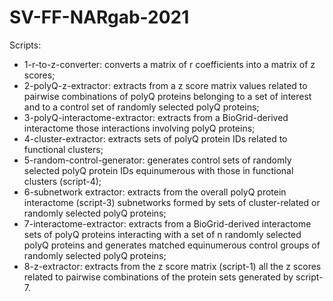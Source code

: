 # SV-FF-NARgab-2021

Scripts:

- 1-r-to-z-converter: converts a matrix of r coefficients into a matrix of z scores;
- 2-polyQ-z-extractor: extracts from a z score matrix values related to pairwise combinations of polyQ proteins belonging to a set of interest and to a control set of randomly selected polyQ proteins;
- 3-polyQ-interactome-extractor: extracts from a BioGrid-derived interactome those interactions involving polyQ proteins;
- 4-cluster-extractor: extracts sets of polyQ protein IDs related to functional clusters;
- 5-random-control-generator: generates control sets of randomly selected polyQ protein IDs equinumerous with those in functional clusters (script-4);
- 6-subnetwork extractor: extracts from the overall polyQ protein interactome (script-3) subnetworks formed by sets of cluster-related or randomly selected polyQ proteins;
- 7-interactome-extractor: extracts from a BioGrid-derived interactome sets of polyQ proteins interacting with a set of n randomly selected polyQ proteins and generates matched equinumerous control groups of randomly selected polyQ proteins;
- 8-z-extractor: extracts from the z score matrix (script-1) all the z scores related to pairwise combinations of the protein sets generated by script-7.
